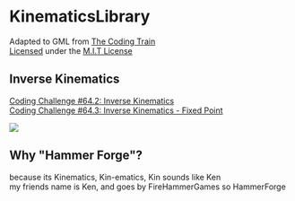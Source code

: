 # KinematicsLibrary  
Adapted to GML from [The Coding Train](https://www.youtube.com/@TheCodingTrain)  
[Licensed](https://github.com/EvanSkiStudios/EvansKinematicsLibrary?tab=MIT-1-ov-file#readme) under the [M.I.T License](https://opensource.org/license/mit/)
  
  
## Inverse Kinematics
[Coding Challenge #64.2: Inverse Kinematics](https://www.youtube.com/watch?v=hbgDqyy8bIw)  
[Coding Challenge #64.3: Inverse Kinematics - Fixed Point](https://www.youtube.com/watch?v=RTc6i-7N3ms)  
  
![](https://media2.giphy.com/media/v1.Y2lkPTc5MGI3NjExNDZtb2o4M2pjdzFvMzNqMGNwYnYzaXBpaWpqbHZjcjkwZDVucTc4ZCZlcD12MV9pbnRlcm5hbF9naWZfYnlfaWQmY3Q9Zw/JF1nSZk7Xc7Yd0VOe0/giphy.gif)
  
  
## Why "Hammer Forge"? 
because its Kinematics, Kin-ematics, Kin sounds like Ken  
my friends name is Ken, and goes by FireHammerGames so HammerForge  